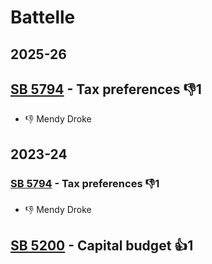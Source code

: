 # Battelle
## 2025-26

## [SB 5794](/bill/2025-26/sb/5794/) - Tax preferences  👎1 
* 👎 Mendy Droke

## 2023-24

### [SB 5794](/bill/2023-24/sb/5794/) - Tax preferences  👎1 
* 👎 Mendy Droke

## [SB 5200](/bill/2023-24/sb/5200/) - Capital budget 👍1  
